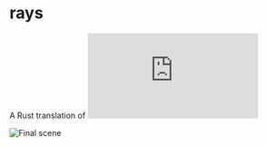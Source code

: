 # rays
A Rust translation of ![Ray Tracing in One Weekend](https://raytracing.github.io/books/RayTracingInOneWeekend.html)

![Final scene](https://user-images.githubusercontent.com/4028654/103356714-6a671100-4aa9-11eb-9981-fd0044c2f804.png)
